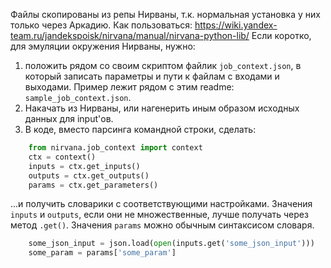 Файлы скопированы из репы Нирваны, т.к. нормальная установка у них только через Аркадию.
Как пользоваться: https://wiki.yandex-team.ru/jandekspoisk/nirvana/manual/nirvana-python-lib/
Если коротко, для эмуляции окружения Нирваны, нужно:
1. положить рядом со своим скриптом файлик `job_context.json`, в который записать параметры и пути к файлам с входами и выходами. Пример лежит рядом с этим readme: `sample_job_context.json`.
2. Накачать из Нирваны, или нагенерить иным образом исходных данных для input'ов.
3. В коде, вместо парсинга командной строки, сделать:

```python
    from nirvana.job_context import context
    ctx = context()
    inputs = ctx.get_inputs()
    outputs = ctx.get_outputs()
    params = ctx.get_parameters()
```

...и получить словарики с соответствующими настройками. Значения `inputs` и `outputs`, если они не множественные, лучше получать через метод `.get()`. Значения `params` можно обычным синтаксисом словаря.

```python
    some_json_input = json.load(open(inputs.get('some_json_input')))
    some_param = params['some_param']
```
